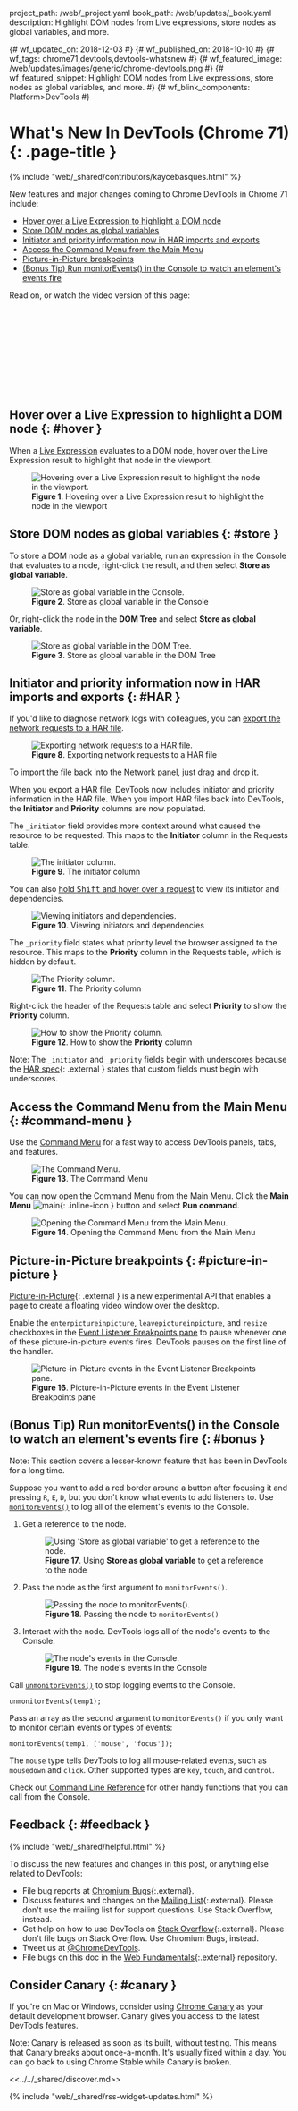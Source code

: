project_path: /web/_project.yaml
book_path: /web/updates/_book.yaml
description: Highlight DOM nodes from Live expressions, store nodes as global variables, and more.

{# wf_updated_on: 2018-12-03 #}
{# wf_published_on: 2018-10-10 #}
{# wf_tags: chrome71,devtools,devtools-whatsnew #}
{# wf_featured_image: /web/updates/images/generic/chrome-devtools.png #}
{# wf_featured_snippet: Highlight DOM nodes from Live expressions, store nodes as global variables, and more. #}
{# wf_blink_components: Platform>DevTools #}

# What's New In DevTools (Chrome 71) {: .page-title }

{% include "web/_shared/contributors/kaycebasques.html" %}

New features and major changes coming to Chrome DevTools in Chrome 71 include:

* [Hover over a Live Expression to highlight a DOM node](#hover)
* [Store DOM nodes as global variables](#store)
* [Initiator and priority information now in HAR imports and exports](#HAR)
* [Access the Command Menu from the Main Menu](#command-menu)
* [Picture-in-Picture breakpoints](#picture-in-picture)
* [(Bonus Tip) Run monitorEvents() in the Console to watch an element's events fire](#bonus)

Read on, or watch the video version of this page:

<div class="video-wrapper-full-width">
  <iframe class="devsite-embedded-youtube-video" data-video-id="fJxFZO8OEEs"
          data-autohide="1" data-showinfo="0" frameborder="0" allowfullscreen>
  </iframe>
</div>

## Hover over a Live Expression to highlight a DOM node {: #hover }

When a [Live Expression][LE] evaluates to a DOM node, hover over the Live Expression result to
highlight that node in the viewport.

[LE]: /web/updates/2018/08/devtools#watch

<figure>
  <img src="/web/updates/images/2018/10/hover1.png"
       alt="Hovering over a Live Expression result to highlight the node in the viewport."/>
  <figcaption>
    <b>Figure 1</b>. Hovering over a Live Expression result to highlight the node in the viewport
  </figcaption>
</figure>

## Store DOM nodes as global variables {: #store }

To store a DOM node as a global variable, run an expression in the Console that evaluates to
a node, right-click the result, and then select **Store as global variable**.

<figure>
  <img src="/web/updates/images/2018/10/store1.png"
       alt="Store as global variable in the Console."/>
  <figcaption>
    <b>Figure 2</b>. Store as global variable in the Console
  </figcaption>
</figure>

Or, right-click the node in the **DOM Tree** and select **Store as global variable**.

<figure>
  <img src="/web/updates/images/2018/10/store2.png"
       alt="Store as global variable in the DOM Tree."/>
  <figcaption>
    <b>Figure 3</b>. Store as global variable in the DOM Tree
  </figcaption>
</figure>

## Initiator and priority information now in HAR imports and exports {: #HAR }

If you'd like to diagnose network logs with colleagues, you can [export the network requests
to a HAR file][export].

[export]: /web/tools/chrome-devtools/network-performance/reference#save-as-har

<figure>
  <img src="/web/tools/chrome-devtools/network-performance/imgs/save-as-har.png"
       alt="Exporting network requests to a HAR file."/>
  <figcaption>
    <b>Figure 8</b>. Exporting network requests to a HAR file
  </figcaption>
</figure>

To import the file back into the Network panel, just drag and drop it.

When you export a HAR file, DevTools now includes initiator and priority information in
the HAR file. When you import HAR files back into DevTools, the **Initiator** and **Priority** columns
are now populated.

The `_initiator` field provides more context around what caused the resource to be requested.
This maps to the **Initiator** column in the Requests table.

<figure>
  <img src="/web/updates/images/2018/10/HAR1.png"
       alt="The initiator column."/>
  <figcaption>
    <b>Figure 9</b>. The initiator column
  </figcaption>
</figure>

You can also [hold <kbd>Shift</kbd> and hover over a request][initiator] to view its initiator and dependencies.

[initiator]: /web/tools/chrome-devtools/network-performance/reference#initiators-dependencies

<figure>
  <img src="/web/tools/chrome-devtools/network-performance/imgs/initiators-dependencies.png"
       alt="Viewing initiators and dependencies."/>
  <figcaption>
    <b>Figure 10</b>. Viewing initiators and dependencies
  </figcaption>
</figure>

The `_priority` field states what priority level the browser assigned to the resource. This maps to the
**Priority** column in the Requests table, which is hidden by default.

<figure>
  <img src="/web/updates/images/2018/10/HAR2.png"
       alt="The Priority column."/>
  <figcaption>
    <b>Figure 11</b>. The Priority column
  </figcaption>
</figure>

Right-click the header of the Requests table and select **Priority** to show the **Priority** column.

<figure>
  <img src="/web/updates/images/2018/10/HAR3.png"
       alt="How to show the Priority column."/>
  <figcaption>
    <b>Figure 12</b>. How to show the <b>Priority</b> column
  </figcaption>
</figure>

Note: The `_initiator` and `_priority` fields begin with underscores because the [HAR spec][spec]{: .external }
states that custom fields must begin with underscores.

[spec]: https://dvcs.w3.org/hg/webperf/raw-file/tip/specs/HAR/Overview.html

## Access the Command Menu from the Main Menu {: #command-menu }

Use the [Command Menu](/web/tools/chrome-devtools/ui#command-menu) for a fast way to access DevTools panels,
tabs, and features.

<figure>
  <img src="/web/tools/chrome-devtools/images/command-menu.png"
       alt="The Command Menu."/>
  <figcaption>
    <b>Figure 13</b>. The Command Menu
  </figcaption>
</figure>

You can now open the Command Menu from the Main Menu. Click the **Main Menu** ![main][main]{: .inline-icon }
button and select **Run command**.

[main]: /web/tools/chrome-devtools/images/shared/main-menu.png

<figure>
  <img src="/web/updates/images/2018/10/command-menu1.png"
       alt="Opening the Command Menu from the Main Menu."/>
  <figcaption>
    <b>Figure 14</b>. Opening the Command Menu from the Main Menu
  </figcaption>
</figure>

## Picture-in-Picture breakpoints {: #picture-in-picture }

[Picture-in-Picture][PiP]{: .external } is a new experimental API that enables a page to create
a floating video window over the desktop.

[PiP]: https://github.com/WICG/picture-in-picture

Enable the `enterpictureinpicture`, `leavepictureinpicture`, and `resize` checkboxes in the
[Event Listener Breakpoints pane][ELBs] to pause whenever one of these picture-in-picture events
fires. DevTools pauses on the first line of the handler.

[ELBs]: /web/tools/chrome-devtools/javascript/breakpoints#event-listeners

<figure>
  <img src="/web/updates/images/2018/10/pip1.png"
       alt="Picture-in-Picture events in the Event Listener Breakpoints pane."/>
  <figcaption>
    <b>Figure 16</b>. Picture-in-Picture events in the Event Listener Breakpoints pane
  </figcaption>
</figure>

## (Bonus Tip) Run monitorEvents() in the Console to watch an element's events fire {: #bonus }

[monitorevents]: /web/tools/chrome-devtools/console/command-line-reference#monitorevents
[unmonitorevents]: /web/tools/chrome-devtools/console/command-line-reference#unmonitorevents

Note: This section covers a lesser-known feature that has been in DevTools for a long time.

Suppose you want to add a red border around a button after focusing it and pressing `R`, `E`, `D`,
but you don't know what events to add listeners to. Use [`monitorEvents()`][monitorevents] to log
all of the element's events to the Console.

1. Get a reference to the node.

     <figure>
       <img src="/web/updates/images/2018/10/bonus1.png"
            alt="Using 'Store as global variable' to get a reference to the node."/>
       <figcaption>
         <b>Figure 17</b>. Using <b>Store as global variable</b> to get a reference to the node
       </figcaption>
     </figure>

1. Pass the node as the first argument to `monitorEvents()`.

     <figure>
       <img src="/web/updates/images/2018/10/bonus2.png"
            alt="Passing the node to monitorEvents()."/>
       <figcaption>
         <b>Figure 18</b>. Passing the node to <code>monitorEvents()</code>
       </figcaption>
     </figure>

1. Interact with the node. DevTools logs all of the node's events to the Console.

     <figure>
       <img src="/web/updates/images/2018/10/bonus3.png"
            alt="The node's events in the Console."/>
       <figcaption>
         <b>Figure 19</b>. The node's events in the Console
       </figcaption>
     </figure>

Call [`unmonitorEvents()`][unmonitorevents] to stop logging events to the Console.

    unmonitorEvents(temp1);

Pass an array as the second argument to `monitorEvents()` if you only want to monitor certain events or
types of events:

    monitorEvents(temp1, ['mouse', 'focus']);

The `mouse` type tells DevTools to log all mouse-related events, such as `mousedown` and `click`.
Other supported types are `key`, `touch`, and `control`.

Check out [Command Line Reference](/web/tools/chrome-devtools/console/command-line-reference) for
other handy functions that you can call from the Console.

## Feedback {: #feedback }

{% include "web/_shared/helpful.html" %}

To discuss the new features and changes in this post, or anything else related to DevTools:

* File bug reports at [Chromium Bugs](https://crbug.com){:.external}.
* Discuss features and changes on the [Mailing List][ML]{:.external}. Please don't use the mailing
  list for support questions. Use Stack Overflow, instead.
* Get help on how to use DevTools on [Stack Overflow][SO]{:.external}. Please don't file bugs
  on Stack Overflow. Use Chromium Bugs, instead.
* Tweet us at [@ChromeDevTools](https://twitter.com/chromedevtools).
* File bugs on this doc in the [Web Fundamentals][WF]{:.external} repository.

[ML]: https://groups.google.com/forum/#!forum/google-chrome-developer-tools
[WF]: https://github.com/google/webfundamentals/issues/new
[SO]: https://stackoverflow.com/questions/tagged/google-chrome-devtools

## Consider Canary {: #canary }

If you're on Mac or Windows, consider using [Chrome Canary][canary] as your default
development browser. Canary gives you access to the latest DevTools features.

Note: Canary is released as soon as its built, without testing. This means that Canary
breaks about once-a-month. It's usually fixed within a day. You can go back to using Chrome
Stable while Canary is broken.

[canary]: https://www.google.com/chrome/browser/canary.html

<<../../_shared/discover.md>>

{% include "web/_shared/rss-widget-updates.html" %}
